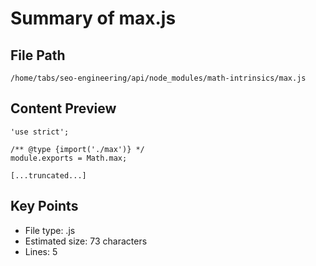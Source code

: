 # Summary of max.js
  
## File Path
`/home/tabs/seo-engineering/api/node_modules/math-intrinsics/max.js`

## Content Preview
```
'use strict';

/** @type {import('./max')} */
module.exports = Math.max;

[...truncated...]
```

## Key Points
- File type: .js
- Estimated size: 73 characters
- Lines: 5

